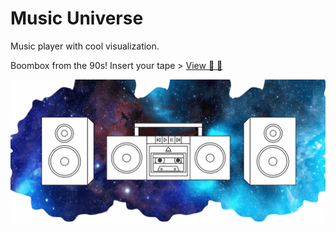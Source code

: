 # Music Universe

Music player with cool visualization.

Boombox from the 90s! Insert your tape >
[View :space_invader: :vhs:](https://rigex.github.io/music-universe/)

![Music Universe GIF](music_universe.gif)
